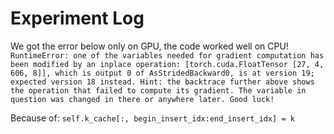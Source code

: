 # Experiment Log

We got the error below only on GPU, the code worked well on CPU!
```RuntimeError: one of the variables needed for gradient computation has been modified by an inplace operation: [torch.cuda.FloatTensor [27, 4, 606, 8]], which is output 0 of AsStridedBackward0, is at version 19; expected version 18 instead. Hint: the backtrace further above shows the operation that failed to compute its gradient. The variable in question was changed in there or anywhere later. Good luck!```

Because of:
`self.k_cache[:, begin_insert_idx:end_insert_idx] = k`

